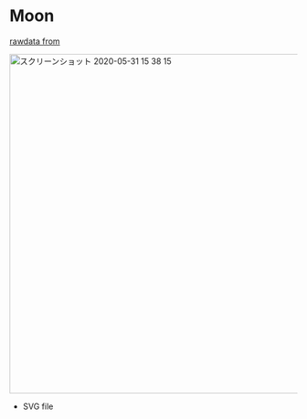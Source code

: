 # Moon

[rawdata from](https://asd.gsfc.nasa.gov/blueshift/index.php/2015/02/12/no-mardi-gras-under-a-full-moon/)

<img width="595" alt="スクリーンショット 2020-05-31 15 38 15" src="https://user-images.githubusercontent.com/416977/83346124-c3749800-a354-11ea-856f-f8c59f640a80.png">

* SVG file
